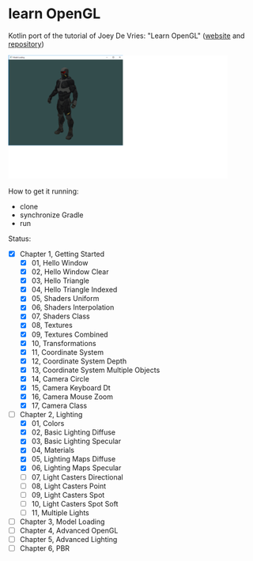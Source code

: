 # learn OpenGL

Kotlin port of the tutorial of Joey De Vries: "Learn OpenGL" ([website](https://learnopengl.com/) and [repository](https://github.com/JoeyDeVries/LearnOpenGL))

<img src="./src/main/resources/screenshot/screenshot1.png" height="250px"> 

How to get it running:

- clone
- synchronize Gradle
- run

Status:

- [x] Chapter 1, Getting Started
  - [x] 01, Hello Window
  - [x] 02, Hello Window Clear
  - [x] 03, Hello Triangle
  - [x] 04, Hello Triangle Indexed
  - [x] 05, Shaders Uniform
  - [x] 06, Shaders Interpolation
  - [x] 07, Shaders Class
  - [x] 08, Textures
  - [x] 09, Textures Combined
  - [x] 10, Transformations
  - [x] 11, Coordinate System
  - [x] 12, Coordinate System Depth
  - [x] 13, Coordinate System Multiple Objects
  - [x] 14, Camera Circle
  - [x] 15, Camera Keyboard Dt
  - [x] 16, Camera Mouse Zoom
  - [x] 17, Camera Class
- [ ] Chapter 2, Lighting
  - [x] 01, Colors
  - [x] 02, Basic Lighting Diffuse
  - [x] 03, Basic Lighting Specular
  - [x] 04, Materials
  - [x] 05, Lighting Maps Diffuse
  - [x] 06, Lighting Maps Specular
  - [ ] 07, Light Casters Directional
  - [ ] 08, Light Casters Point
  - [ ] 09, Light Casters Spot
  - [ ] 10, Light Casters Spot Soft
  - [ ] 11, Multiple Lights
- [ ] Chapter 3, Model Loading
- [ ] Chapter 4, Advanced OpenGL
- [ ] Chapter 5, Advanced Lighting
- [ ] Chapter 6, PBR
